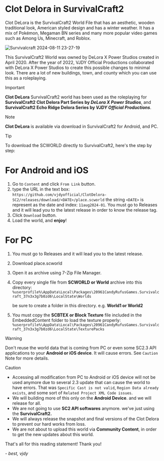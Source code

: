 # Clot Delora in SurvivalCraft2
Clot DeLora is the SurvivalCraft2 World File that has an aesthetic, wooden traditional look, American styled design and has a winter weather. It has a mix of Pokémon, Megaman BN series and many more popular video games such as Among Us, Minecraft, and Roblox.

![Survivalcraft 2024-08-11 23-27-19](https://github.com/user-attachments/assets/26aee563-4007-466b-b49b-e8a20b6f3854)


This SurvivalCraft2 World was owned by DeLora X Power Studios created in April 2020.
After the year of 2022, VJDY Official Productions collaborated with DeLora X Power Studios to create this possible changes to minimal look.
There are a lot of new buildings, town, and county which you can use this as a roleplaying.

> [!IMPORTANT]
> **Clot DeLora** SurvivalCraft2 world has been used as the roleplaying for **SurvivalCraft2 Clot Delora Part Series by _DeLora X Power Studios_**, and **SurvivalCraft2 Echo Ridge Delora Series by _VJDY Official Productions_**.

> [!NOTE]
> **Clot DeLora** is available via download in SurvivalCraft2 for Android, and PC.

> [!TIP]
> To download the SCWORLD directly to SurvivalCraft2, here's the step by step:
> # For Android and iOS
> 1. Go to `Content` and click `From Link` button.
> 2. type the URL in the text box: `https://github.com/vjdyofficial/ClotDelora-SC2/releases/download/<DATE>/place.scworld`
>    the string `<DATE>` is represent as the date and index: `11aug2024-01`. You must go to Releases and it will lead you to the latest release in order to know the release tag.
> 3. Click `Download` button.
> 4. Load the world, and **enjoy**!
> # For PC
> 1. You must go to Releases and it will lead you to the latest release.
> 2. Download place.scworld
> 3. Open it as archive using 7-Zip File Manager.
> 4. Copy every single file from **SCWORLD or World** archive into this directory:
>    `%userprofile%\AppData\Local\Packages\20961CandyRufusGames.Survivalcraft_37n3x3g7b0zd6\LocalState\Worlds`
>    
>    be sure to create a folder in this directory. e.g. **World1 or World2**
> 5. You must copy the **SCBTEX or Block Texture** file included in the EmbeddedContent folder to load the texture properly:
>    `%userprofile%\AppData\Local\Packages\20961CandyRufusGames.Survivalcraft_37n3x3g7b0zd6\LocalState\TexturePacks`

> [!WARNING]
> Don't reuse the world data that is coming from PC or even some SC2.3 API applications to your **Android or iOS device**. It will cause errors. See `Caution` Note for more details.

> [!CAUTION]
> - Accessing all modification from PC to Android or iOS device will not be used anymore due to several 2.3 update that can cause the world to have errors. That was `Specific Cast is not valid`, `Region Data already exists`, and some sort of `Related Project XML Code issues`.
> - We will building more of this only on the **Android Device**. and we will release for all.
> - We are not going to use **SC2 API softwares** anymore. we've just using the **SurvivalCraft2.**
> - We will always release the snapshot and final versions of the Clot Delora to prevent our hard works from loss.
> - We are not about to upload this world via **Community Content**, in order to get the new updates about this world.

That's all for this reading statement!
Thank you!

_- best, vjdy_
